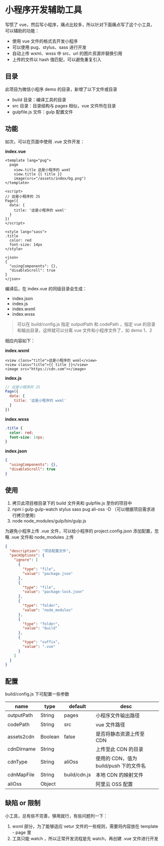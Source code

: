 # 小程序开发辅助工具

写惯了 vue，然后写小程序，痛点比较多，所以针对下面痛点写了这个小工具，可以辅助的功能：

- 使用 vue 文件的格式去开发小程序
- 可以使用 pug、stylus、sass 进行开发
- 自动上传 wxml、wxss 中 src、url 的图片资源并替换引用
- 上传的文件以 hash 值匹配，可以避免重复引入

## 目录

此项目为微信小程序 demo 的目录，新增了以下文件或目录

- build 目录：编译工具的目录
- src 目录：目录结构与 pages 相似，vue 文件所在目录
- gulpfile.js 文件：gulp 配置文件

## 功能

如次，可以在页面中使用 .vue 文件开发：

**index.vue**

```vue
<template lang="pug">
  page
    view.title 这是小程序的 wxml
    view.title {{ title }}
    image(src="/assets/index/bg.png")
</template>

<script>
// 这是小程序的 JS
Page({
  data: {
    title: '这是小程序的 wxml'
  }
})
</script>

<style lang="sass">
.title
  color: red
  font-size: 14px
</style>

<json>
{
  "usingComponents": {},
  "disableScroll": true
}
</json>
```

编译后，在 index.vue 的同级目录会生成：

- index.json
- index.js
- index.wxml
- index.wxss

> 可以在 build/config.js 指定 outputPath 和 codePath ，指定 vue 的目录和输出目录，这样就可以分离 vue 文件和小程序文件了，如 demo 1、2

相应内容如下：

**index.wxml**

```
<view class="title">这是小程序的 wxml</view>
<view class="title">{{ title }}</view>
<image src="https://cdn.com"></image>
```

**index.js**

```js
// 这是小程序的 JS
Page({
  data: {
    title: '这是小程序的 wxml'
  }
})
```

**index.wxss**

```css
.title {
  color: red;
  font-size: 14px;
}
```

**index.json**

```json
{
  "usingComponents": {},
  "disableScroll": true
}
```

## 使用

1. 拷贝此项目根目录下的 build 文件夹和 gulpfile.js 至你的项目中
2. npm i gulp gulp-watch stylus sass pug ali-oss -D （可以根据项目需求进行拷贝使用）
3. node node_modules/gulp/bin/gulp.js

为避免小程序上传 .vue 文件，可以给小程序的 project.config.json 添加配置，忽略 .vue 文件和 node_modules 上传

```json
{
  "description": "项目配置文件",
  "packOptions": {
    "ignore": [
      {
        "type": "file",
        "value": "package.json"
      },
      {
        "type": "file",
        "value": "package-lock.json"
      },
      {
        "type": "folder",
        "value": "node_modules"
      },
      {
        "type": "folder",
        "value": "build"
      },
      {
        "type": "suffix",
        "value": ".vue"
      }
    ]
  }
}
```

## 配置

build/config.js 下可配置一些参数

| name       | type    | default      | desc                                   |
| ---------- | ------- | ------------ | -------------------------------------- |
| outputPath | String  | pages        | 小程序文件输出路径                     |
| codePath   | String  | src          | vue 文件路径                           |
| assets2cdn | Boolean | false        | 是否将静态资源上传至 CDN               |
| cdnDirname | String  |              | 上传至此 CDN 的目录                    |
| cdnType    | String  | aliOss       | 使用的 CDN，值为 build/push 下的文件名 |
| cdnMapFile | String  | build/cdn.js | 本地 CDN 的映射文件                    |
| aliOss     | Object  |              | 阿里云 OSS 配置                        |

## 缺陷 or 限制

小工具，总有些不完善，够用就行，有些问题列一下：

1. wxml 部分，为了能够适应 vetur 文件的一些规则，需要将内容放在 template - page 里
2. 工具只能 watch ，所以正常开发流程是先 watch，再创建 .vue 文件进行开发
